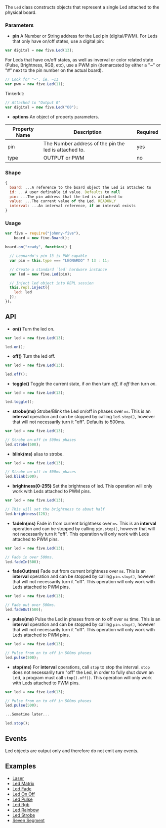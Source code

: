 The `Led` class constructs objects that represent a single Led attached to the physical board.


### Parameters

- **pin** A Number or String address for the Led pin (digital/PWM).
For Leds that only have on/off states, use a digital pin:
```js
var digital = new five.Led(13);
```
For Leds that have on/off states, as well as inverval or color related state (Pulse, Brightness, RGB, etc), use a PWM pin (demarcated by either a "~" or "#" next to the pin number on the actual board).
```js
// Look for "~", ie. ~11
var pwm = new five.Led(11);
```
Tinkerkit: 
```js
// Attached to "Output 0"
var digital = new five.Led("O0");
```


- **options** An object of property parameters.
<table>
  <thead>
    <tr>
      <th>Property Name</th>
      <th>Description</th>
      <th>Required</th>
    </tr>
  </thead>
  <tbody>
    <tr>
      <td>pin</td>
      <td>The Number address of the pin the led is attached to.</td>
      <td>yes</td>
    </tr>
    <tr>
      <td>type</td>
      <td>OUTPUT or PWM</td>
      <td>no</td>
    </tr>

  </tbody>
</table>


### Shape

```js
{ 
  board: ...A reference to the board object the Led is attached to
  id: ...A user definable id value. Defaults to null
  pin: ...The pin address that the Led is attached to
  value: ...The current value of the Led. READONLY
  interval: ...An interval reference, if an interval exists
}
```




### Usage
```js
var five = require("johnny-five"), 
    board = new five.Board();

board.on("ready", function() {

  // Leonardo's pin 13 is PWM capable
  var pin = this.type === "LEONARDO" ? 13 : 11;

  // Create a standard `led` hardware instance
  var led = new five.Led(pin);

  // Inject led object into REPL session
  this.repl.inject({
    led: led
  });
});
```


## API

- **on()** Turn the led on.
```js
var led = new five.Led(13);

led.on();
```

- **off()** Turn the led off.
```js
var led = new five.Led(13);

led.off();
```

- **toggle()** Toggle the current state, if _on_ then turn _off_, if _off_ then turn _on_.
```js
var led = new five.Led(13);

led.toggle();
```

- **strobe(ms)** Strobe/Blink the Led on/off in phases over `ms`. This is an **interval** operation and can be stopped by calling `led.stop()`, however that will not necessarily turn it "off". Defaults to 500ms.
```js
var led = new five.Led(13);

// Strobe on-off in 500ms phases
led.strobe(500);
```

- **blink(ms)** alias to strobe.
```js
var led = new five.Led(13);

// Strobe on-off in 500ms phases
led.blink(500);
```


- **brightness(0-255)** Set the brightness of led. This operation will only work with Leds attached to PWM pins. 
```js
var led = new five.Led(13);

// This will set the brightness to about half 
led.brightness(128);
```

- **fadeIn(ms)** Fade in from current brightness over `ms`. This is an **interval** operation and can be stopped by calling `pin.stop()`, however that will not necessarily turn it "off". This operation will only work with Leds attached to PWM pins.
```js
var led = new five.Led(13);

// Fade in over 500ms.
led.fadeIn(500);
```

- **fadeOut(ms)** Fade out from current brightness over `ms`. This is an **interval** operation and can be stopped by calling `pin.stop()`, however that will not necessarily turn it "off". This operation will only work with Leds attached to PWM pins.
```js
var led = new five.Led(13);

// Fade out over 500ms.
led.fadeOut(500);
```


- **pulse(ms)** Pulse the Led in phases from on to off over `ms` time. This is an **interval** operation and can be stopped by calling `pin.stop()`, however that will not necessarily turn it "off". This operation will only work with Leds attached to PWM pins.
```js
var led = new five.Led(13);

// Pulse from on to off in 500ms phases
led.pulse(500);
```

- **stop(ms)** For **interval** operations, call `stop` to stop the interval. `stop` does not necessarily turn "off" the Led, in order to fully shut down an Led, a program must call `stop().off()`. This operation will only work with Leds attached to PWM pins.
```js
var led = new five.Led(13);

// Pulse from on to off in 500ms phases
led.pulse(500);

...Sometime later...

led.stop();

```




## Events

Led objects are output only and therefore do not emit any events.

## Examples
- [Laser](https://github.com/rwldrn/johnny-five/blob/master/docs/laser.md)
- [Led Matrix](https://github.com/rwldrn/johnny-five/blob/master/docs/led-matrix.md)
- [Led Fade](https://github.com/rwldrn/johnny-five/blob/master/docs/led-fade.md)
- [Led On Off](https://github.com/rwldrn/johnny-five/blob/master/docs/led-on-off.md)
- [Led Pulse](https://github.com/rwldrn/johnny-five/blob/master/docs/led-pulse.md)
- [Led Rgb](https://github.com/rwldrn/johnny-five/blob/master/docs/led-rgb.md)
- [Led Rainbow](https://github.com/rwldrn/johnny-five/blob/master/docs/led-rainbow.md)
- [Led Strobe](https://github.com/rwldrn/johnny-five/blob/master/docs/led-strobe.md)
- [Seven Segment](https://github.com/rwldrn/johnny-five/blob/master/docs/seven-segment.md)